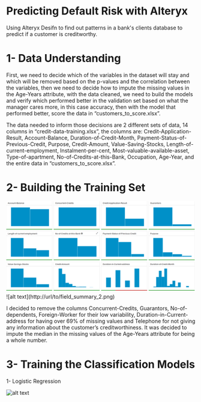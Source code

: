 # Predicting Default Risk with Alteryx
Using Alteryx Desifn to find out patterns in a bank's clients database to predict if a customer is creditworthy.

# 1- Data Understanding

First, we need to decide which of the variables in the dataset will stay and which will be removed based on the p-values and the correlation between the variables, then we need to decide how to impute the missing values in the Age-Years attribute, with the data cleaned, we need to build the models and verify which performed better in the validation set based on what the manager cares more, in this case accuracy, then with the model that performed better, score the data in “customers_to_score.xlsx”.

The data needed to inform those decisions are 2 different sets of data, 14 columns in “credit-data-training.xlsx”, the columns are: Credit-Application-Result, Account-Balance, Duration-of-Credit-Month, Payment-Status-of-Previous-Credit, Purpose, Credit-Amount, Value-Saving-Stocks, Length-of-current-employment, Instalment-per-cent, Most-valuable-available-asset, Type-of-apartment, No-of-Credits-at-this-Bank, Occupation, Age-Year, and the entire data in “customers_to_score.xlsx”.

# 2- Building the Training Set

<img src="https://github.com/manoel-victor1602/Predicting-Default-Risk-with-Alteryx/blob/master/field_summary_1.png">
![alt text](http://url/to/field_summary_2.png)

I decided to remove the columns Concurrent-Credits, Guarantors, No-of-dependents, Foreign-Worker for their low variability, Duration-in-Current-address for having over 69% of missing values and Telephone for not giving any information about the customer’s creditworthiness. It was decided to impute the median in the missing values of the Age-Years attribute for being a whole number.

# 3- Training the Classification Models

1- Logistic Regression

![alt text](http://url/to/Coefficients.png)

